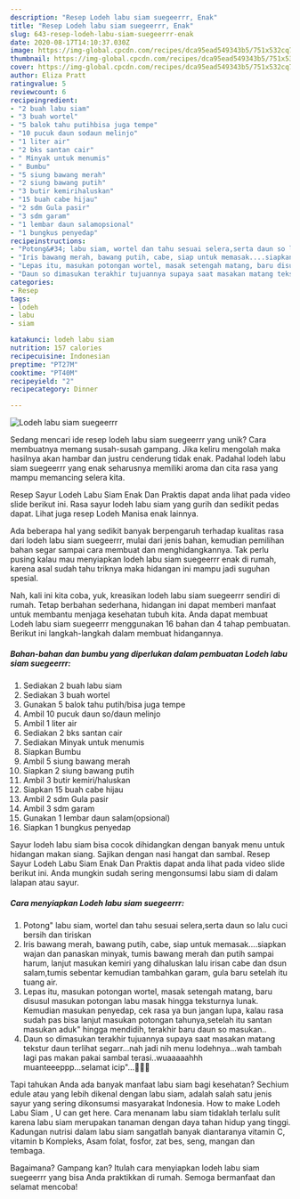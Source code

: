 ```yaml
---
description: "Resep Lodeh labu siam suegeerrr, Enak"
title: "Resep Lodeh labu siam suegeerrr, Enak"
slug: 643-resep-lodeh-labu-siam-suegeerrr-enak
date: 2020-08-17T14:10:37.030Z
image: https://img-global.cpcdn.com/recipes/dca95ead549343b5/751x532cq70/lodeh-labu-siam-suegeerrr-foto-resep-utama.jpg
thumbnail: https://img-global.cpcdn.com/recipes/dca95ead549343b5/751x532cq70/lodeh-labu-siam-suegeerrr-foto-resep-utama.jpg
cover: https://img-global.cpcdn.com/recipes/dca95ead549343b5/751x532cq70/lodeh-labu-siam-suegeerrr-foto-resep-utama.jpg
author: Eliza Pratt
ratingvalue: 5
reviewcount: 6
recipeingredient:
- "2 buah labu siam"
- "3 buah wortel"
- "5 balok tahu putihbisa juga tempe"
- "10 pucuk daun sodaun melinjo"
- "1 liter air"
- "2 bks santan cair"
- " Minyak untuk menumis"
- " Bumbu"
- "5 siung bawang merah"
- "2 siung bawang putih"
- "3 butir kemirihaluskan"
- "15 buah cabe hijau"
- "2 sdm Gula pasir"
- "3 sdm garam"
- "1 lembar daun salamopsional"
- "1 bungkus penyedap"
recipeinstructions:
- "Potong&#34; labu siam, wortel dan tahu sesuai selera,serta daun so lalu cuci bersih dan tiriskan"
- "Iris bawang merah, bawang putih, cabe, siap untuk memasak....siapkan wajan dan panaskan minyak, tumis bawang merah dan putih sampai harum, lanjut masukan kemiri yang dihaluskan lalu irisan cabe dan dsun salam,tumis sebentar kemudian tambahkan garam, gula baru setelah itu tuang air."
- "Lepas itu, masukan potongan wortel, masak setengah matang, baru disusul masukan potongan labu masak hingga teksturnya lunak. Kemudian masukan penyedap, cek rasa ya bun jangan lupa, kalau rasa sudah pas bisa lanjut masukan potongan tahunya,setelah itu santan masukan aduk&#34; hingga mendidih, terakhir baru daun so masukan.."
- "Daun so dimasukan terakhir tujuannya supaya saat masakan matang tekstur daun terlihat segarr...nah jadi nih menu lodehnya...wah tambah lagi pas makan pakai sambal terasi..wuaaaaahhh muanteeeppp...selamat icip&#34;...🤤👩‍🍳"
categories:
- Resep
tags:
- lodeh
- labu
- siam

katakunci: lodeh labu siam 
nutrition: 157 calories
recipecuisine: Indonesian
preptime: "PT27M"
cooktime: "PT40M"
recipeyield: "2"
recipecategory: Dinner

---
```



![Lodeh labu siam suegeerrr](https://img-global.cpcdn.com/recipes/dca95ead549343b5/751x532cq70/lodeh-labu-siam-suegeerrr-foto-resep-utama.jpg)

Sedang mencari ide resep lodeh labu siam suegeerrr yang unik? Cara membuatnya memang susah-susah gampang. Jika keliru mengolah maka hasilnya akan hambar dan justru cenderung tidak enak. Padahal lodeh labu siam suegeerrr yang enak seharusnya memiliki aroma dan cita rasa yang mampu memancing selera kita.

Resep Sayur Lodeh Labu Siam Enak Dan Praktis dapat anda lihat pada video slide berikut ini. Rasa sayur lodeh labu siam yang gurih dan sedikit pedas dapat. Lihat juga resep Lodeh Manisa enak lainnya.

Ada beberapa hal yang sedikit banyak berpengaruh terhadap kualitas rasa dari lodeh labu siam suegeerrr, mulai dari jenis bahan, kemudian pemilihan bahan segar sampai cara membuat dan menghidangkannya. Tak perlu pusing kalau mau menyiapkan lodeh labu siam suegeerrr enak di rumah, karena asal sudah tahu triknya maka hidangan ini mampu jadi suguhan spesial.


Nah, kali ini kita coba, yuk, kreasikan lodeh labu siam suegeerrr sendiri di rumah. Tetap berbahan sederhana, hidangan ini dapat memberi manfaat untuk membantu menjaga kesehatan tubuh kita. Anda dapat membuat Lodeh labu siam suegeerrr menggunakan 16 bahan dan 4 tahap pembuatan. Berikut ini langkah-langkah dalam membuat hidangannya.

<!--inarticleads1-->

##### Bahan-bahan dan bumbu yang diperlukan dalam pembuatan Lodeh labu siam suegeerrr:

1. Sediakan 2 buah labu siam
1. Sediakan 3 buah wortel
1. Gunakan 5 balok tahu putih/bisa juga tempe
1. Ambil 10 pucuk daun so/daun melinjo
1. Ambil 1 liter air
1. Sediakan 2 bks santan cair
1. Sediakan  Minyak untuk menumis
1. Siapkan  Bumbu
1. Ambil 5 siung bawang merah
1. Siapkan 2 siung bawang putih
1. Ambil 3 butir kemiri/haluskan
1. Siapkan 15 buah cabe hijau
1. Ambil 2 sdm Gula pasir
1. Ambil 3 sdm garam
1. Gunakan 1 lembar daun salam(opsional)
1. Siapkan 1 bungkus penyedap


Sayur lodeh labu siam bisa cocok dihidangkan dengan banyak menu untuk hidangan makan siang. Sajikan dengan nasi hangat dan sambal. Resep Sayur Lodeh Labu Siam Enak Dan Praktis dapat anda lihat pada video slide berikut ini. Anda mungkin sudah sering mengonsumsi labu siam di dalam lalapan atau sayur. 

<!--inarticleads2-->

##### Cara menyiapkan Lodeh labu siam suegeerrr:

1. Potong&#34; labu siam, wortel dan tahu sesuai selera,serta daun so lalu cuci bersih dan tiriskan
1. Iris bawang merah, bawang putih, cabe, siap untuk memasak....siapkan wajan dan panaskan minyak, tumis bawang merah dan putih sampai harum, lanjut masukan kemiri yang dihaluskan lalu irisan cabe dan dsun salam,tumis sebentar kemudian tambahkan garam, gula baru setelah itu tuang air.
1. Lepas itu, masukan potongan wortel, masak setengah matang, baru disusul masukan potongan labu masak hingga teksturnya lunak. Kemudian masukan penyedap, cek rasa ya bun jangan lupa, kalau rasa sudah pas bisa lanjut masukan potongan tahunya,setelah itu santan masukan aduk&#34; hingga mendidih, terakhir baru daun so masukan..
1. Daun so dimasukan terakhir tujuannya supaya saat masakan matang tekstur daun terlihat segarr...nah jadi nih menu lodehnya...wah tambah lagi pas makan pakai sambal terasi..wuaaaaahhh muanteeeppp...selamat icip&#34;...🤤👩‍🍳


Tapi tahukan Anda ada banyak manfaat labu siam bagi kesehatan? Sechium edule atau yang lebih dikenal dengan labu siam, adalah salah satu jenis sayur yang sering dikonsumsi masyarakat Indonesia. How to make Lodeh Labu Siam , U can get here. Cara menanam labu siam tidaklah terlalu sulit karena labu siam merupakan tanaman dengan daya tahan hidup yang tinggi. Kadungan nutrisi dalam labu siam sangatlah banyak diantaranya vitamin C, vitamin b Kompleks, Asam folat, fosfor, zat bes, seng, mangan dan tembaga. 

Bagaimana? Gampang kan? Itulah cara menyiapkan lodeh labu siam suegeerrr yang bisa Anda praktikkan di rumah. Semoga bermanfaat dan selamat mencoba!
